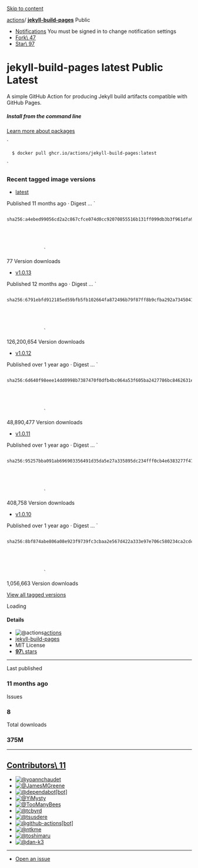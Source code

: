 [Skip to content](https://github.com/actions/jekyll-build-pages/pkgs/container/jekyll-build-pages#start-of-content)

[actions](https://github.com/actions)/ **[jekyll-build-pages](https://github.com/actions/jekyll-build-pages)** Public

- [Notifications](https://github.com/login?return_to=%2Factions%2Fjekyll-build-pages) You must be signed in to change notification settings
- [Fork\\
47](https://github.com/login?return_to=%2Factions%2Fjekyll-build-pages)
- [Star\\
97](https://github.com/login?return_to=%2Factions%2Fjekyll-build-pages)


# jekyll-build-pages  latest  Public   Latest

A simple GitHub Action for producing Jekyll build artifacts compatible with GitHub Pages.

##### Install from the command line

[Learn more about packages](https://docs.github.com/packages/getting-started-with-github-container-registry/about-github-container-registry)

`



      $ docker pull ghcr.io/actions/jekyll-build-pages:latest





`

### Recent tagged image versions

- [latest](https://github.com/orgs/actions/packages/container/jekyll-build-pages/269792759?tag=latest)




Published 11 months ago · Digest
…
`



                      sha256:a4ebed99056cd2a2c867cfce074d0cc92070855516b131ff099db3b3f961dfa9





                  `







77
Version downloads

- [v1.0.13](https://github.com/orgs/actions/packages/container/jekyll-build-pages/254330492?tag=v1.0.13)




Published 12 months ago · Digest
…
`



                      sha256:6791ebfd912185ed59bfb5fb102664fa872496b79f87ff8b9cfba292a7345041





                  `







126,200,654
Version downloads

- [v1.0.12](https://github.com/orgs/actions/packages/container/jekyll-build-pages/179184415?tag=v1.0.12)




Published over 1 year ago · Digest
…
`



                      sha256:6d640f98eee14dd0998b7387470f0dfb4bc064a53f605ba2427786bc8462631e





                  `







48,890,477
Version downloads

- [v1.0.11](https://github.com/orgs/actions/packages/container/jekyll-build-pages/178449243?tag=v1.0.11)




Published over 1 year ago · Digest
…
`



                      sha256:95257bba091ab696903356491d35da5e27a335895dc234fff0cb4e6383277f47





                  `







408,758
Version downloads

- [v1.0.10](https://github.com/orgs/actions/packages/container/jekyll-build-pages/177145627?tag=v1.0.10)




Published over 1 year ago · Digest
…
`



                      sha256:8bf874abe806a08e923f9739fc3cbaa2e567d422a333e97e706c580234ca2cdc





                  `







1,056,663
Version downloads


[View all tagged versions](https://github.com/orgs/actions/packages/container/jekyll-build-pages/versions?filters%5Bversion_type%5D=tagged)

Loading

#### Details

- ![@actions](https://avatars.githubusercontent.com/u/44036562?v=4)[actions](https://github.com/actions)
- [jekyll-build-pages](https://github.com/actions/jekyll-build-pages)
- MIT License
- [**97**\\
stars](https://github.com/actions/jekyll-build-pages/stargazers)

* * *

Last published


### 11 months ago

Issues

### 8

Total downloads

### 375M

* * *

## [Contributors\  11](https://github.com/actions/jekyll-build-pages/graphs/contributors)

- [![@yoannchaudet](https://avatars.githubusercontent.com/u/14911070?s=64&v=4)](https://github.com/yoannchaudet)
- [![@JamesMGreene](https://avatars.githubusercontent.com/u/417751?s=64&v=4)](https://github.com/JamesMGreene)
- [![@dependabot[bot]](https://avatars.githubusercontent.com/in/29110?s=64&v=4)](https://github.com/apps/dependabot)
- [![@YiMysty](https://avatars.githubusercontent.com/u/8811182?s=64&v=4)](https://github.com/YiMysty)
- [![@TooManyBees](https://avatars.githubusercontent.com/u/5176286?s=64&v=4)](https://github.com/TooManyBees)
- [![@tcbyrd](https://avatars.githubusercontent.com/u/13207348?s=64&v=4)](https://github.com/tcbyrd)
- [![@tsusdere](https://avatars.githubusercontent.com/u/27039604?s=64&v=4)](https://github.com/tsusdere)
- [![@github-actions[bot]](https://avatars.githubusercontent.com/in/15368?s=64&v=4)](https://github.com/apps/github-actions)
- [![@ntkme](https://avatars.githubusercontent.com/u/899645?s=64&v=4)](https://github.com/ntkme)
- [![@toshimaru](https://avatars.githubusercontent.com/u/803398?s=64&v=4)](https://github.com/toshimaru)
- [![@dan-k3](https://avatars.githubusercontent.com/u/40920446?s=64&v=4)](https://github.com/dan-k3)

* * *

- [Open an issue](https://github.com/actions/jekyll-build-pages/issues)